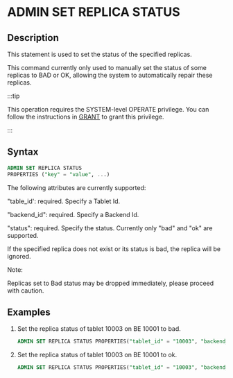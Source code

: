---
---

# ADMIN SET REPLICA STATUS

## Description

This statement is used to set the status of the specified replicas.

This command currently only used to manually set the status of some replicas to BAD or OK, allowing the system to automatically repair these replicas.

:::tip

This operation requires the SYSTEM-level OPERATE privilege. You can follow the instructions in [GRANT](../account-management/GRANT.md) to grant this privilege.

:::

## Syntax

```sql
ADMIN SET REPLICA STATUS
PROPERTIES ("key" = "value", ...)
```

The following attributes are currently supported:

"table_id': required. Specify a Tablet Id.

"backend_id": required. Specify a Backend Id.

"status": required. Specify the status. Currently only "bad" and "ok" are supported.

If the specified replica does not exist or its status is bad, the replica will be ignored.

Note:

Replicas set to Bad status may be dropped immediately, please proceed with caution.

## Examples

1. Set the replica status of tablet 10003 on BE 10001 to bad.

    ```sql
    ADMIN SET REPLICA STATUS PROPERTIES("tablet_id" = "10003", "backend_id" = "10001", "status" = "bad");
    ```

2. Set the replica status of tablet 10003 on BE 10001 to ok.

    ```sql
    ADMIN SET REPLICA STATUS PROPERTIES("tablet_id" = "10003", "backend_id" = "10001", "status" = "ok");
    ```
